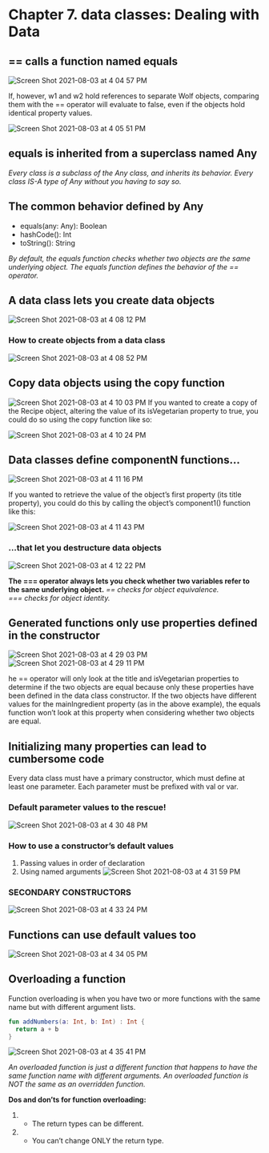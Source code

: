 # Chapter 7. data classes: Dealing with Data

## == calls a function named equals

![Screen Shot 2021-08-03 at 4 04 57 PM](https://user-images.githubusercontent.com/7098685/128086023-71cb28c2-934a-4ca4-841d-2187f4324316.png)


If, however, w1 and w2 hold references to separate Wolf objects, comparing them with the == operator will evaluate to false, even if the objects hold identical property values.

![Screen Shot 2021-08-03 at 4 05 51 PM](https://user-images.githubusercontent.com/7098685/128086081-0e928ad9-6e26-40cc-9f3b-d3c837e2d713.png)

## equals is inherited from a superclass named Any

<i>Every class is a subclass of the Any class, and inherits its behavior. Every class IS-A type of Any without you having to say so.</i>


## The common behavior defined by Any

- equals(any: Any): Boolean
- hashCode(): Int
- toString(): String

<i>By default, the equals function checks whether two objects are the same underlying object. The equals function defines the behavior of the == operator.</i>

## A data class lets you create data objects
![Screen Shot 2021-08-03 at 4 08 12 PM](https://user-images.githubusercontent.com/7098685/128086365-f4b006c1-838a-4a9b-b6ef-582d4cbf6723.png)

### How to create objects from a data class

![Screen Shot 2021-08-03 at 4 08 52 PM](https://user-images.githubusercontent.com/7098685/128086459-385aff2a-062f-4181-9e57-03f4d0a57483.png)


## Copy data objects using the copy function
![Screen Shot 2021-08-03 at 4 10 03 PM](https://user-images.githubusercontent.com/7098685/128086596-f6655055-bca1-4782-8396-3af4f299cbd1.png)
If you wanted to create a copy of the Recipe object, altering the value of its isVegetarian property to true, you could do so using the copy function like so:

![Screen Shot 2021-08-03 at 4 10 24 PM](https://user-images.githubusercontent.com/7098685/128086638-6184dc57-3cd9-4ebc-b41d-71a1ebf91807.png)

## Data classes define componentN functions...
![Screen Shot 2021-08-03 at 4 11 16 PM](https://user-images.githubusercontent.com/7098685/128086729-27a25f53-0e48-443e-a2b5-6e8674323ce5.png)

If you wanted to retrieve the value of the object’s first property (its title property), you could do this by calling the object’s component1() function like this:

![Screen Shot 2021-08-03 at 4 11 43 PM](https://user-images.githubusercontent.com/7098685/128086781-864536c5-0eca-4fa7-8873-ba87760f9c40.png)

### ...that let you destructure data objects
![Screen Shot 2021-08-03 at 4 12 22 PM](https://user-images.githubusercontent.com/7098685/128086839-a6ce7aa2-30eb-4a68-aefc-aee8a2db9e90.png)

**The === operator always lets you check whether two variables refer to the same underlying object.**
<i>
== checks for object equivalence.<br>
=== checks for object identity.
  </i>

## Generated functions only use properties defined in the constructor

![Screen Shot 2021-08-03 at 4 29 03 PM](https://user-images.githubusercontent.com/7098685/128088773-61f1a8b8-acb6-4dba-80c7-6eb91e6d27c0.png)
![Screen Shot 2021-08-03 at 4 29 11 PM](https://user-images.githubusercontent.com/7098685/128088786-ac263f5c-e887-42e5-bee2-697743f0efed.png)

he == operator will only look at the title and isVegetarian properties to determine if the two objects are equal because only these properties have been defined in the data class constructor. If the
two objects have different values for the mainIngredient property (as in the above example), the equals function won’t look at this property when considering whether two objects are equal.

## Initializing many properties can lead to cumbersome code

Every data class must have a primary constructor, which must define at least one parameter. Each parameter must be prefixed with val or var.


### Default parameter values to the rescue!

![Screen Shot 2021-08-03 at 4 30 48 PM](https://user-images.githubusercontent.com/7098685/128088975-13105c52-bf14-494a-a61d-e226910bc2f4.png)

### How to use a constructor’s default values


1. Passing values in order of declaration
2. Using named arguments
![Screen Shot 2021-08-03 at 4 31 59 PM](https://user-images.githubusercontent.com/7098685/128089118-9025a6ec-80f7-47d1-9b60-751075151ac7.png)

### SECONDARY CONSTRUCTORS
![Screen Shot 2021-08-03 at 4 33 24 PM](https://user-images.githubusercontent.com/7098685/128089739-6c37dd54-c9ed-4ac2-8f11-255bdf5d0d2f.png)


## Functions can use default values too

![Screen Shot 2021-08-03 at 4 34 05 PM](https://user-images.githubusercontent.com/7098685/128089384-819711ec-6592-4755-a3ac-02359b211642.png)

## Overloading a function
Function overloading is when you have two or more functions with the same name but with different argument lists.

```kotlin
fun addNumbers(a: Int, b: Int) : Int { 
  return a + b
}
```

![Screen Shot 2021-08-03 at 4 35 41 PM](https://user-images.githubusercontent.com/7098685/128089536-6d5b65df-7f53-4664-8354-0f109c1bbab8.png)

<i>An overloaded function is just a different function that happens to have the same function name
with different arguments. An overloaded function is NOT the same as an overridden function.</i>

**Dos and don’ts for function overloading:**
1. * The return types can be different.
2. * You can’t change ONLY the return type.








